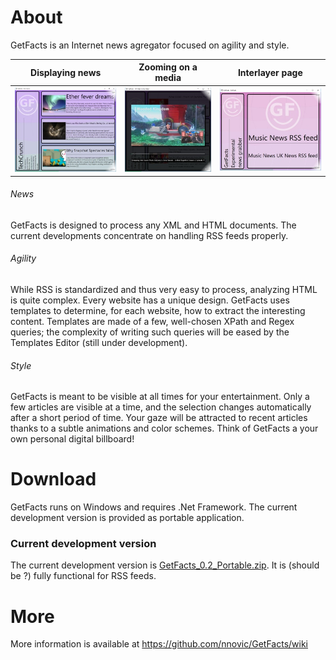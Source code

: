 # About
GetFacts is an Internet news agregator focused on agility and style. 

Displaying news | Zooming on a media | Interlayer page
----------------|--------------------|------------------
![Screenshot #1](/docs/screenshot01.jpg) | ![Screenshot #2](/docs/screenshot02.jpg) | ![Screenshot #3](/docs/screenshot03.jpg)

###### News
GetFacts is designed to process any XML and HTML documents. The current developments concentrate on handling RSS feeds properly.

###### Agility
While RSS is standardized and thus very easy to process, analyzing HTML is quite complex. Every website has a unique design. GetFacts uses templates to determine, for each website, how to extract the interesting content. Templates are made of a few, well-chosen XPath and Regex queries; the complexity of writing such queries will be eased by the Templates Editor (still under development).

###### Style
GetFacts is meant to be visible at all times for your entertainment. Only a few articles are visible at a time, and the selection changes automatically after a short period of time. Your gaze will be attracted to recent articles thanks to a subtle animations and color schemes. Think of GetFacts a your own personal digital billboard!

# Download
GetFacts runs on Windows and requires .Net Framework.
The current development version is provided as portable application.

### Current development version
The current development version is [GetFacts_0.2_Portable.zip](docs/GetFacts_0.2_Portable.zip).
It is (should be ?) fully functional for RSS feeds.

# More
More information is available at https://github.com/nnovic/GetFacts/wiki
